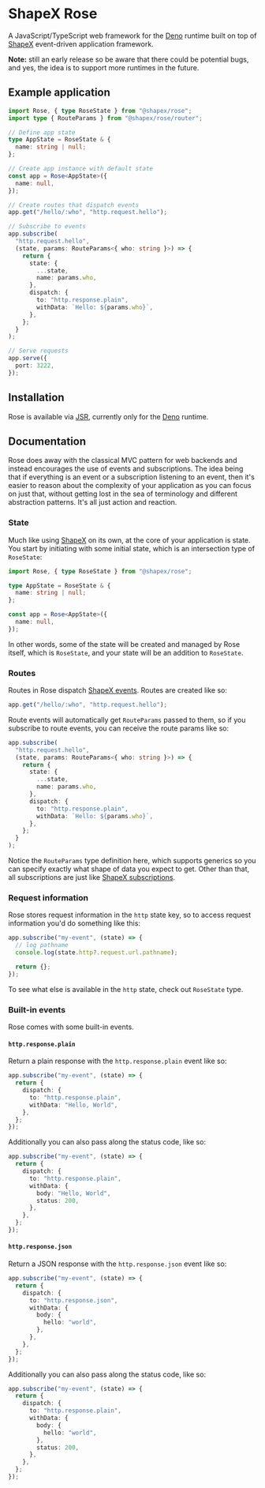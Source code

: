 # ShapeX Rose

A JavaScript/TypeScript web framework for the [Deno](https://deno.com) runtime built on top of [ShapeX](https://github.com/tryshapex/shapex) event-driven application framework.

**Note:** still an early release so be aware that there could be potential bugs, and yes, the idea is to support more runtimes in the future.

## Example application

```typescript
import Rose, { type RoseState } from "@shapex/rose";
import type { RouteParams } from "@shapex/rose/router";

// Define app state
type AppState = RoseState & {
  name: string | null;
};

// Create app instance with default state
const app = Rose<AppState>({
  name: null,
});

// Create routes that dispatch events
app.get("/hello/:who", "http.request.hello");

// Subscribe to events
app.subscribe(
  "http.request.hello",
  (state, params: RouteParams<{ who: string }>) => {
    return {
      state: {
        ...state,
        name: params.who,
      },
      dispatch: {
        to: "http.response.plain",
        withData: `Hello: ${params.who}`,
      },
    };
  }
);

// Serve requests
app.serve({
  port: 3222,
});
```

## Installation

Rose is available via [JSR](https://jsr.io/@shapex/rose), currently only for the [Deno](https://deno.com) runtime.

## Documentation

Rose does away with the classical MVC pattern for web backends and instead encourages the use of events and subscriptions. The idea being that if everything is an event or a subscription listening to an event, then it's easier to reason about the complexity of your application as you can focus on just that, without getting lost in the sea of terminology and different abstraction patterns. It's all just action and reaction.

### State

Much like using [ShapeX]() on its own, at the core of your application is state. You start by initiating with some initial state, which is an intersection type of `RoseState`:

```typescript
import Rose, { type RoseState } from "@shapex/rose";

type AppState = RoseState & {
  name: string | null;
};

const app = Rose<AppState>({
  name: null,
});
```

In other words, some of the state will be created and managed by Rose itself, which is `RoseState`, and your state will be an addition to `RoseState`.

### Routes

Routes in Rose dispatch [ShapeX events](https://github.com/tryshapex/shapex?tab=readme-ov-file#events). Routes are created like so:

```typescript
app.get("/hello/:who", "http.request.hello");
```

Route events will automatically get `RouteParams` passed to them, so if you subscribe to route events, you can receive the route params like so:

```typescript
app.subscribe(
  "http.request.hello",
  (state, params: RouteParams<{ who: string }>) => {
    return {
      state: {
        ...state,
        name: params.who,
      },
      dispatch: {
        to: "http.response.plain",
        withData: `Hello: ${params.who}`,
      },
    };
  }
);
```

Notice the `RouteParams` type definition here, which supports generics so you can specify exactly what shape of data you expect to get. Other than that, all subscriptions are just like [ShapeX subscriptions](https://github.com/tryshapex/shapex?tab=readme-ov-file#subscriptions).

### Request information

Rose stores request information in the `http` state key, so to access request information you'd do something like this:

```typescript
app.subscribe("my-event", (state) => {
  // log pathname
  console.log(state.http?.request.url.pathname);

  return {};
});
```

To see what else is available in the `http` state, check out `RoseState` type.

### Built-in events

Rose comes with some built-in events.

#### `http.response.plain`

Return a plain response with the `http.response.plain` event like so:

```typescript
app.subscribe("my-event", (state) => {
  return {
    dispatch: {
      to: "http.response.plain",
      withData: "Hello, World",
    },
  };
});
```

Additionally you can also pass along the status code, like so:

```typescript
app.subscribe("my-event", (state) => {
  return {
    dispatch: {
      to: "http.response.plain",
      withData: {
        body: "Hello, World",
        status: 200,
      },
    },
  };
});
```

#### `http.response.json`

Return a JSON response with the `http.response.json` event like so:

```typescript
app.subscribe("my-event", (state) => {
  return {
    dispatch: {
      to: "http.response.json",
      withData: {
        body: {
          hello: "world",
        },
      },
    },
  };
});
```

Additionally you can also pass along the status code, like so:

```typescript
app.subscribe("my-event", (state) => {
  return {
    dispatch: {
      to: "http.response.plain",
      withData: {
        body: {
          hello: "world",
        },
        status: 200,
      },
    },
  };
});
```
